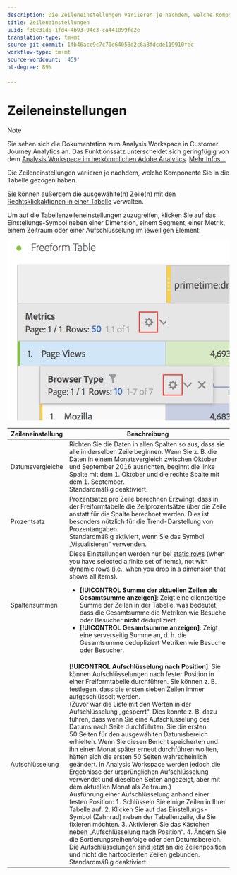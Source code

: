 ```yaml
---
description: Die Zeileneinstellungen variieren je nachdem, welche Komponente Sie in die Tabelle gezogen haben.
title: Zeileneinstellungen
uuid: f30c31d5-1fd4-4b93-94c3-ca441099fe2e
translation-type: tm+mt
source-git-commit: 1fb46acc9c7c70e64058d2c6a8fdcde119910fec
workflow-type: tm+mt
source-wordcount: '459'
ht-degree: 89%

---
```



# Zeileneinstellungen

>[!NOTE]
>
>Sie sehen sich die Dokumentation zum Analysis Workspace in Customer Journey Analytics an. Das Funktionssatz unterscheidet sich geringfügig von dem [Analysis Workspace im herkömmlichen Adobe Analytics](https://docs.adobe.com/content/help/de-DE/analytics/analyze/analysis-workspace/home.html). [Mehr Infos...](/help/getting-started/cja-aa.md)

Die Zeileneinstellungen variieren je nachdem, welche Komponente Sie in die Tabelle gezogen haben.

Sie können außerdem die ausgewählte(n) Zeile(n) mit den [Rechtsklickaktionen in einer Tabelle](/help/analysis-workspace/visualizations/freeform-table.md) verwalten.

Um auf die Tabellenzeileneinstellungen zuzugreifen, klicken Sie auf das Einstellungs-Symbol neben einer Dimension, einem Segment, einer Metrik, einem Zeitraum oder einer Aufschlüsselung im jeweiligen Element:

![](assets/row-settings.png)

| Zeileneinstellung | Beschreibung |
|--- |--- |
| Datumsvergleiche | Richten Sie die Daten in allen Spalten so aus, dass sie alle in derselben Zeile beginnen.   Wenn Sie z. B. die Daten in einem Monatsvergleich zwischen Oktober und September 2016 ausrichten, beginnt die linke Spalte mit dem 1. Oktober und die rechte Spalte mit dem 1. September.<br>Standardmäßig deaktiviert. |
| Prozentsatz | Prozentsätze pro Zeile berechnen Erzwingt, dass in der Freiformtabelle die Zellprozentsätze über die Zeile anstatt für die Spalte berechnet werden. Dies ist besonders nützlich für die Trend-Darstellung von Prozentangaben.<br>Standardmäßig aktiviert, wenn Sie das Symbol „Visualisieren“ verwenden. |
| Spaltensummen | Diese Einstellungen werden nur bei [static rows](/help/analysis-workspace/build-workspace-project/column-row-settings/manual-vs-dynamic-rows.md) (when you have selected a finite set of items), not with dynamic rows (i.e., when you drop in a dimension that shows all items).<ul><li>**[!UICONTROL Summe der aktuellen Zeilen als Gesamtsumme anzeigen]**: Zeigt eine clientseitige Summe der Zeilen in der Tabelle, was bedeutet, dass die Gesamtsumme die Metriken wie Besuche oder Besucher **nicht** dedupliziert.</li><li>**[!UICONTROL Gesamtsumme anzeigen]**: Zeigt eine serverseitig Summe an, d. h. die Gesamtsumme dedupliziert Metriken wie Besuche oder Besucher.</li></ul> |
| Aufschlüsselung | **[!UICONTROL Aufschlüsselung nach Position]**: Sie können Aufschlüsselungen nach fester Position in einer Freiformtabelle durchführen. Sie können z. B. festlegen, dass die ersten sieben Zeilen immer aufgeschlüsselt werden.<br>(Zuvor war die Liste mit den Werten in der Aufschlüsselung „gesperrt“. Dies konnte z. B. dazu führen, dass wenn Sie eine Aufschlüsselung des Datums nach Seite durchführten, Sie die ersten 50 Seiten für den ausgewählten Datumsbereich erhielten. Wenn Sie diesen Bericht speicherten und ihn einen Monat später erneut durchführen wollten, hätten sich die ersten 50 Seiten wahrscheinlich geändert. In Analysis Workspace werden jedoch die Ergebnisse der ursprünglichen Aufschlüsselung verwendet und dieselben Seiten angezeigt, aber mit dem aktuellen Monat als Zeitraum.)<br>Ausführung einer Aufschlüsselung anhand einer festen Position: 1. Schlüsseln Sie einige Zeilen in Ihrer Tabelle auf. 2. Klicken Sie auf das Einstellungs-Symbol (Zahnrad) neben der Tabellenzeile, die Sie fixieren möchten. 3. Aktivieren Sie das Kästchen neben „Aufschlüsselung nach Position“. 4. Ändern Sie die Sortierungsreihenfolge oder den Datumsbereich. Die Aufschlüsselungen sind jetzt an die Zeilenposition und nicht die hartcodierten Zeilen gebunden.<br>Standardmäßig deaktiviert. |